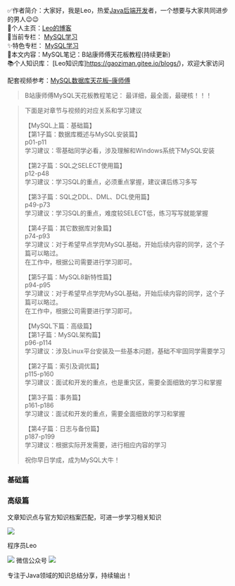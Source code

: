 ✅作者简介：大家好，我是Leo，热爱[Java后端开发](https://so.csdn.net/so/search?q=Java%E5%90%8E%E7%AB%AF%E5%BC%80%E5%8F%91&spm=1001.2101.3001.7020)者，一个想要与大家共同进步的男人😉😉  
🍎个人主页：[Leo的博客](https://gaoziman.blog.csdn.net/)  
💞当前专栏： [MySQL学习](https://blog.csdn.net/qq_58608526/category_12269448.html?spm=1001.2014.3001.5482)  
✨特色专栏： [MySQL学习](https://blog.csdn.net/qq_58608526/category_12269448.html?spm=1001.2014.3001.5482)  
🥭本文内容：MySQL笔记：B站康师傅天花板教程(持续更新)  
📚个人知识库： \[Leo知识库\]https://gaoziman.gitee.io/blogs/)，欢迎大家访问

配套视频参考：[MySQL数据库天花板–康师傅](https://www.bilibili.com/video/BV1iq4y1u7vj?p=1&vd_source=cea816a08805c218ac4390ae9b61ae31)

> B站康师傅MySQL天花板教程笔记： 最详细，最全面，最硬核！！！

> 下面是对章节与视频的对应关系和学习建议
> 
> 【MySQL上篇：基础篇】  
> 【第1子篇：数据库概述与MySQL安装篇】  
> p01-p11  
> 学习建议：零基础同学必看，涉及理解和Windows系统下MySQL安装
> 
> 【第2子篇：SQL之SELECT使用篇】  
> p12-p48  
> 学习建议：学习SQL的重点，必须重点掌握，建议课后练习多写
> 
> 【第3子篇：SQL之DDL、DML、DCL使用篇】  
> p49-p73  
> 学习建议：学习SQL的重点，难度较SELECT低，练习写写就能掌握
> 
> 【第4子篇：其它数据库对象篇】  
> p74-p93  
> 学习建议：对于希望早点学完MySQL基础，开始后续内容的同学，这个子篇可以略过。  
> 在工作中，根据公司需要进行学习即可。
> 
> 【第5子篇：MySQL8新特性篇】  
> p94-p95  
> 学习建议：对于希望早点学完MySQL基础，开始后续内容的同学，这个子篇可以略过。  
> 在工作中，根据公司需要进行学习即可。
> 
> 【MySQL下篇：高级篇】  
> 【第1子篇：MySQL架构篇】  
> p96-p114  
> 学习建议：涉及Linux平台安装及一些基本问题，基础不牢固同学需要学习
> 
> 【第2子篇：索引及调优篇】  
> p115-p160  
> 学习建议：面试和开发的重点，也是重灾区，需要全面细致的学习和掌握
> 
> 【第3子篇：事务篇】  
> p161-p186  
> 学习建议：面试和开发的重点，需要全面细致的学习和掌握
> 
> 【第4子篇：日志与备份篇】  
> p187-p199  
> 学习建议：根据实际开发需要，进行相应内容的学习
> 
> 祝你早日学成，成为MySQL大牛！

### 基础篇

### 高级篇

文章知识点与官方知识档案匹配，可进一步学习相关知识

![](MySQL%E7%AC%94%E8%AE%B0%EF%BC%9AB%E7%AB%99%E5%BA%B7%E5%B8%88%E5%82%85%E5%A4%A9%E8%8A%B1%E6%9D%BF%E6%95%99%E7%A8%8B(%E6%8C%81%E7%BB%AD%E6%9B%B4%E6%96%B0)_%E5%BA%B7%E5%B8%88%E5%82%85mysql-CSDN%E5%8D%9A%E5%AE%A2/5e003ef0097a4d57895abe0533cb0bcb.jpeg)

程序员Leo

![](MySQL%E7%AC%94%E8%AE%B0%EF%BC%9AB%E7%AB%99%E5%BA%B7%E5%B8%88%E5%82%85%E5%A4%A9%E8%8A%B1%E6%9D%BF%E6%95%99%E7%A8%8B(%E6%8C%81%E7%BB%AD%E6%9B%B4%E6%96%B0)_%E5%BA%B7%E5%B8%88%E5%82%85mysql-CSDN%E5%8D%9A%E5%AE%A2/weixin.png) 微信公众号 ![](MySQL%E7%AC%94%E8%AE%B0%EF%BC%9AB%E7%AB%99%E5%BA%B7%E5%B8%88%E5%82%85%E5%A4%A9%E8%8A%B1%E6%9D%BF%E6%95%99%E7%A8%8B(%E6%8C%81%E7%BB%AD%E6%9B%B4%E6%96%B0)_%E5%BA%B7%E5%B8%88%E5%82%85mysql-CSDN%E5%8D%9A%E5%AE%A2/ic_move.png)

专注于Java领域的知识总结分享，持续输出！